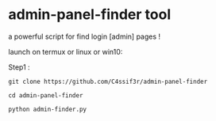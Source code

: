 # admin-panel-finder tool


 a powerful script for find login [admin] pages !

launch on termux or linux or win10:

Step1 :

`git clone https://github.com/C4ssif3r/admin-panel-finder`

`cd admin-panel-finder`

`python admin-finder.py`

